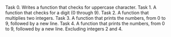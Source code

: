 Task 0. Writes a function that checks for uppercase character.
Task 1. A function that checks for a digit (0 through 9).
Task 2. A function that multiplies two integers.
Task 3. A function that prints the numbers, from 0 to 9, followed by a new line.
Task 4. A function that prints the numbers, from 0 to 9, followed by a new line. Excluding integers 2 and 4.

